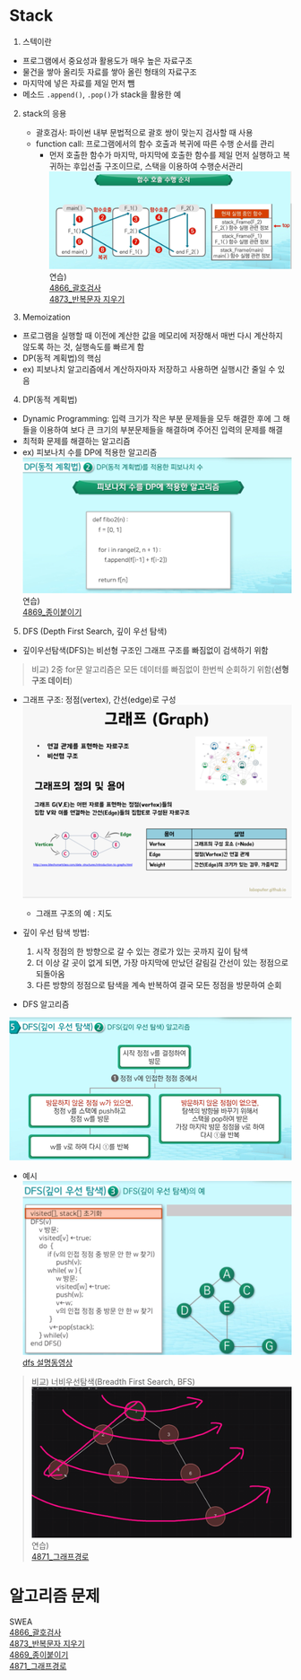 # Stack
1. 스텍이란
- 프로그램에서 중요성과 활용도가 매우 높은 자료구조
- 물건을 쌓아 올리듯 자료를 쌓아 올린 형태의 자료구조
- 마지막에 넣은 자료를 제일 먼저 뺌
- 메소드 `.append()`, `.pop()`가 stack을 활용한 예
2. stack의 응용
    - 괄호검사: 파이썬 내부 문법적으로 괄호 쌍이 맞는지 검사할 때 사용
    - function call: 프로그램에서의 함수 호출과 복귀에 따른 수행 순서를 관리
        - 먼저 호출한 함수가 마지막, 마지막에 호출한 함수를 제일 먼저 실행하고 복귀하는 후입선출 구조이므로, 스택을 이용하여 수행순서관리
    ![function call](./assets/stack_functioncall.png)
연습)    
[4866_괄호검사](https://github.com/Dhyeonle9/algo/blob/bb99a8e1b5a68adea15b862007cb2effeeba6716/swea/4866_%EA%B4%84%ED%98%B8%EA%B2%80%EC%82%AC/sol.py)    
[4873_반복문자 지우기](https://github.com/Dhyeonle9/algo/blob/bb99a8e1b5a68adea15b862007cb2effeeba6716/swea/4873_%EB%B0%98%EB%B3%B5%EB%AC%B8%EC%9E%90%EC%A7%80%EC%9A%B0%EA%B8%B0/sol.py)

3. Memoization
- 프로그램을 실행할 때 이전에 계산한 값을 메모리에 저장해서 매번 다시 계산하지 않도록 하는 것, 실행속도를 빠르게 함
- DP(동적 계획법)의 핵심
- ex) 피보나치 알고리즘에서 계산하자마자 저장하고 사용하면 실행시간 줄일 수 있음
4. DP(동적 계획법)
- Dynamic Programming: 입력 크기가 작은 부분 문제들을 모두 해결한 후에 그 해들을 이용하여 보다 큰 크기의 부분문제들을 해결하며 주어진 입력의 문제를 해결
- 최적화 문제를 해결하는 알고리즘
- ex) 피보나치 수를 DP에 적용한 알고리즘
![DP피보나치](./assets/DP피보나치.png)
연습)    
[4869_종이붙이기](https://github.com/Dhyeonle9/algo/blob/bb99a8e1b5a68adea15b862007cb2effeeba6716/swea/4869_%EC%A2%85%EC%9D%B4%EB%B6%99%EC%9D%B4%EA%B8%B0/sol.py)

5. DFS (Depth First Search, 깊이 우선 탐색) 

- 깊이우선탐색(DFS)는 비선형 구조인 그래프 구조를 빠짐없이 검색하기 위함
>비교) 2중 for문 알고리즘은 모든 데이터를 빠짐없이 한번씩 순회하기 위함(**선형구조 데이터**)
- 그래프 구조: 정점(vertex), 간선(edge)로 구성 
![그래프구조](./assets/그래프%20구조.png)
    - 그래프 구조의 예 : 지도
- 깊이 우선 탐색 방법: 
    1. 시작 정점의 한 방향으로 갈 수 있는 경로가 있는 곳까지 깊이 탐색
    2. 더 이상 갈 곳이 없게 되면, 가장 마지막에 만났던 갈림길 간선이 있는 정점으로 되돌아옴
    3. 다른 방향의 정점으로 탐색을 계속 반복하여 결국 모든 정점을 방문하여 순회

- DFS 알고리즘

![DFS알고리즘](./assets/DFS알고리즘.png)

- 예시
![dfs코드예시](./assets/DFS코드.png)
[dfs 설명동영상](https://www.youtube.com/watch?v=_hxFgg7TLZQ)
> 비교) 너비우선탐색(Breadth First Search, BFS)    
![너비우선탐색](./assets/너비우선탐색.png)    
연습)    
[4871_그래프경로](https://github.com/Dhyeonle9/algo/blob/bb99a8e1b5a68adea15b862007cb2effeeba6716/swea/4871_%EA%B7%B8%EB%9E%98%ED%94%84%EA%B2%BD%EB%A1%9C/sol.py)

# 알고리즘 문제
SWEA    
[4866_괄호검사](https://github.com/Dhyeonle9/algo/blob/bb99a8e1b5a68adea15b862007cb2effeeba6716/swea/4866_%EA%B4%84%ED%98%B8%EA%B2%80%EC%82%AC/sol.py)    
[4873_반복문자 지우기](https://github.com/Dhyeonle9/algo/blob/bb99a8e1b5a68adea15b862007cb2effeeba6716/swea/4873_%EB%B0%98%EB%B3%B5%EB%AC%B8%EC%9E%90%EC%A7%80%EC%9A%B0%EA%B8%B0/sol.py)    
[4869_종이붙이기](https://github.com/Dhyeonle9/algo/blob/bb99a8e1b5a68adea15b862007cb2effeeba6716/swea/4869_%EC%A2%85%EC%9D%B4%EB%B6%99%EC%9D%B4%EA%B8%B0/sol.py)    
[4871_그래프경로](https://github.com/Dhyeonle9/algo/blob/bb99a8e1b5a68adea15b862007cb2effeeba6716/swea/4871_%EA%B7%B8%EB%9E%98%ED%94%84%EA%B2%BD%EB%A1%9C/sol.py)